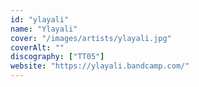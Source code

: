 ```yaml
---
id: "ylayali"
name: "Ylayali"
cover: "/images/artists/ylayali.jpg"
coverAlt: ""
discography: ["TT05"]
website: "https://ylayali.bandcamp.com/"
---
```


